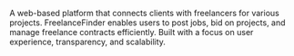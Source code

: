 A web-based platform that connects clients with freelancers for various projects. FreelanceFinder enables users to post jobs, bid on projects, and manage freelance contracts efficiently. Built with a focus on user experience, transparency, and scalability.
